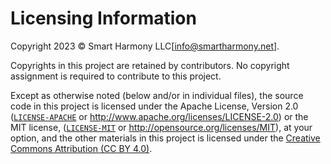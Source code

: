 # Licensing Information

Copyright 2023 © Smart Harmony LLC[info@smartharmony.net].

Copyrights in this project are retained by contributors. No copyright assignment
is required to contribute to this project.

Except as otherwise noted (below and/or in individual files), the source code in this project is
licensed under the Apache License, Version 2.0
([`LICENSE-APACHE`](LICENSE-APACHE) or
http://www.apache.org/licenses/LICENSE-2.0) or the MIT license,
([`LICENSE-MIT`](LICENSE-MIT) or http://opensource.org/licenses/MIT), at your
option, and the other materials in this project is licensed under the [Creative Commons Attribution (CC BY 4.0)](http://creativecommons.org/licenses/by/4.0/).

